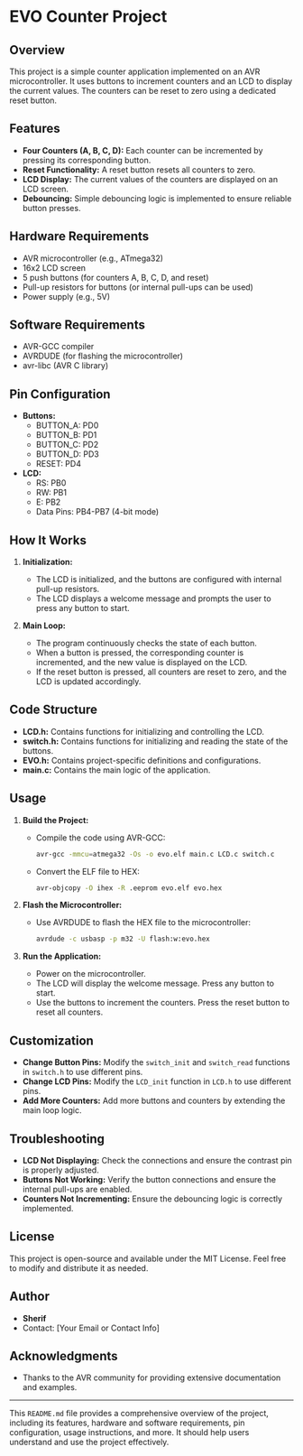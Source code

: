 # EVO Counter Project

## Overview
This project is a simple counter application implemented on an AVR microcontroller. It uses buttons to increment counters and an LCD to display the current values. The counters can be reset to zero using a dedicated reset button.

## Features
- **Four Counters (A, B, C, D):** Each counter can be incremented by pressing its corresponding button.
- **Reset Functionality:** A reset button resets all counters to zero.
- **LCD Display:** The current values of the counters are displayed on an LCD screen.
- **Debouncing:** Simple debouncing logic is implemented to ensure reliable button presses.

## Hardware Requirements
- AVR microcontroller (e.g., ATmega32)
- 16x2 LCD screen
- 5 push buttons (for counters A, B, C, D, and reset)
- Pull-up resistors for buttons (or internal pull-ups can be used)
- Power supply (e.g., 5V)

## Software Requirements
- AVR-GCC compiler
- AVRDUDE (for flashing the microcontroller)
- avr-libc (AVR C library)

## Pin Configuration
- **Buttons:**
  - BUTTON_A: PD0
  - BUTTON_B: PD1
  - BUTTON_C: PD2
  - BUTTON_D: PD3
  - RESET: PD4
- **LCD:**
  - RS: PB0
  - RW: PB1
  - E: PB2
  - Data Pins: PB4-PB7 (4-bit mode)

## How It Works
1. **Initialization:**
   - The LCD is initialized, and the buttons are configured with internal pull-up resistors.
   - The LCD displays a welcome message and prompts the user to press any button to start.

2. **Main Loop:**
   - The program continuously checks the state of each button.
   - When a button is pressed, the corresponding counter is incremented, and the new value is displayed on the LCD.
   - If the reset button is pressed, all counters are reset to zero, and the LCD is updated accordingly.

## Code Structure
- **LCD.h:** Contains functions for initializing and controlling the LCD.
- **switch.h:** Contains functions for initializing and reading the state of the buttons.
- **EVO.h:** Contains project-specific definitions and configurations.
- **main.c:** Contains the main logic of the application.

## Usage
1. **Build the Project:**
   - Compile the code using AVR-GCC:
     ```bash
     avr-gcc -mmcu=atmega32 -Os -o evo.elf main.c LCD.c switch.c
     ```
   - Convert the ELF file to HEX:
     ```bash
     avr-objcopy -O ihex -R .eeprom evo.elf evo.hex
     ```

2. **Flash the Microcontroller:**
   - Use AVRDUDE to flash the HEX file to the microcontroller:
     ```bash
     avrdude -c usbasp -p m32 -U flash:w:evo.hex
     ```

3. **Run the Application:**
   - Power on the microcontroller.
   - The LCD will display the welcome message. Press any button to start.
   - Use the buttons to increment the counters. Press the reset button to reset all counters.

## Customization
- **Change Button Pins:** Modify the `switch_init` and `switch_read` functions in `switch.h` to use different pins.
- **Change LCD Pins:** Modify the `LCD_init` function in `LCD.h` to use different pins.
- **Add More Counters:** Add more buttons and counters by extending the main loop logic.

## Troubleshooting
- **LCD Not Displaying:** Check the connections and ensure the contrast pin is properly adjusted.
- **Buttons Not Working:** Verify the button connections and ensure the internal pull-ups are enabled.
- **Counters Not Incrementing:** Ensure the debouncing logic is correctly implemented.

## License
This project is open-source and available under the MIT License. Feel free to modify and distribute it as needed.

## Author
- **Sherif**
- Contact: [Your Email or Contact Info]

## Acknowledgments
- Thanks to the AVR community for providing extensive documentation and examples.

---

This `README.md` file provides a comprehensive overview of the project, including its features, hardware and software requirements, pin configuration, usage instructions, and more. It should help users understand and use the project effectively.
